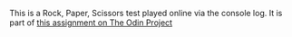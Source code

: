 This is a Rock, Paper, Scissors test played online via the console log. It is part of [this assignment on The Odin Project](https://www.theodinproject.com/courses/web-development-101/lessons/rock-paper-scissors?ref=lnav)
